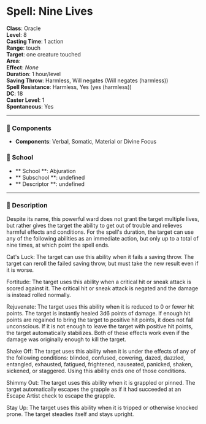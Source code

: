 
# Spell: Nine Lives
**Class**: Oracle  
**Level**: 8  
**Casting Time**: 1 action  
**Range**: touch  
**Target**: one creature touched  
**Area**:   
**Effect**: _None_  
**Duration**: 1 hour/level  
**Saving Throw**: Harmless, Will negates (Will negates (harmless))  
**Spell Resistance**: Harmless, Yes (yes (harmless))  
**DC**: 18  
**Caster Level**: 1  
**Spontaneous**: Yes

---

### 🔮 Components
- **Components**: Verbal, Somatic, Material or Divine Focus

### 🏫 School
- ** School **: Abjuration
- ** Subschool **: undefined
- ** Descriptor **: undefined
---

### 📜 Description
Despite its name, this powerful ward does not grant the target multiple lives, but rather gives the target the ability to get out of trouble and relieves harmful effects and conditions. For the spell's duration, the target can use any of the following abilities as an immediate action, but only up to a total of nine times, at which point the spell ends.

Cat's Luck: The target can use this ability when it fails a saving throw. The target can reroll the failed saving throw, but must take the new result even if it is worse.

Fortitude: The target uses this ability when a critical hit or sneak attack is scored against it. The critical hit or sneak attack is negated and the damage is instead rolled normally.

Rejuvenate: The target uses this ability when it is reduced to 0 or fewer hit points. The target is instantly healed 3d6 points of damage. If enough hit points are regained to bring the target to positive hit points, it does not fall unconscious. If it is not enough to leave the target with positive hit points, the target automatically stabilizes. Both of these effects work even if the damage was originally enough to kill the target.

Shake Off: The target uses this ability when it is under the effects of any of the following conditions: blinded, confused, cowering, dazed, dazzled, entangled, exhausted, fatigued, frightened, nauseated, panicked, shaken, sickened, or staggered. Using this ability ends one of those conditions.

Shimmy Out: The target uses this ability when it is grappled or pinned. The target automatically escapes the grapple as if it had succeeded at an Escape Artist check to escape the grapple.

Stay Up: The target uses this ability when it is tripped or otherwise knocked prone. The target steadies itself and stays upright.
